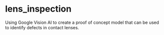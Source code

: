 # lens_inspection
Using Google Vision AI to create a proof of concept model that can be used to identify defects in contact lenses. 
